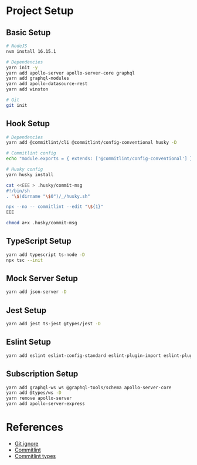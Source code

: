 # Project Setup

## Basic Setup

```bash
# NodeJS
nvm install 16.15.1

# Dependencies
yarn init -y
yarn add apollo-server apollo-server-core graphql
yarn add graphql-modules
yarn add apollo-datasource-rest
yarn add winston

# Git
git init
```

## Hook Setup

```bash
# Dependencies
yarn add @commitlint/cli @commitlint/config-conventional husky -D

# Commitlint config
echo "module.exports = { extends: ['@commitlint/config-conventional'] };" > commitlint.config.js

# Husky config
yarn husky install

cat <<EEE > .husky/commit-msg
#!/bin/sh
. "\$(dirname "\$0")/_/husky.sh"

npx --no -- commitlint --edit "\${1}"
EEE

chmod a+x .husky/commit-msg
```

## TypeScript Setup

```bash
yarn add typescript ts-node -D
npx tsc --init
```

## Mock Server Setup

```bash
yarn add json-server -D
```

## Jest Setup

```bash
yarn add jest ts-jest @types/jest -D
```

## Eslint Setup

```bash
yarn add eslint eslint-config-standard eslint-plugin-import eslint-plugin-n eslint-plugin-promise eslint-plugin-standard @typescript-eslint/eslint-plugin @typescript-eslint/parser -D
```

## Subscription Setup

```bash
yarn add graphql-ws ws @graphql-tools/schema apollo-server-core
yarn add @types/ws -D
yarn remove apollo-server
yarn add apollo-server-express
```

# References

- [Git ignore](https://raw.githubusercontent.com/github/gitignore/main/Node.gitignore)
- [Commitlint](https://commitlint.js.org/#/guides-local-setup)
- [Commitlint types](https://github.com/conventional-changelog/commitlint#what-is-commitlint)

